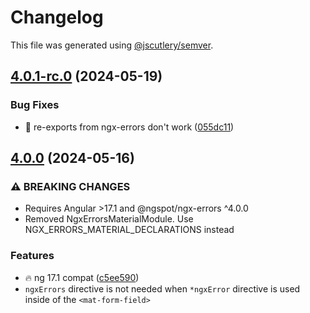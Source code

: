 # Changelog

This file was generated using [@jscutlery/semver](https://github.com/jscutlery/semver).

## [4.0.1-rc.0](https://github.com/DmitryEfimenko/ngspot/compare/ngx-errors-material-4.0.0...ngx-errors-material-4.0.1-rc.0) (2024-05-19)


### Bug Fixes

* 🐞 re-exports from ngx-errors don't work ([055dc11](https://github.com/DmitryEfimenko/ngspot/commit/055dc112ea11e8c8e652ef8b4f6a682910c131e5))

## [4.0.0](https://github.com/DmitryEfimenko/ngspot/compare/ngx-errors-material-3.0.0...ngx-errors-material-4.0.0) (2024-05-16)


### ⚠ BREAKING CHANGES

* Requires Angular >17.1 and @ngspot/ngx-errors ^4.0.0
* Removed NgxErrorsMaterialModule. Use NGX_ERRORS_MATERIAL_DECLARATIONS instead

### Features

* 🔥 ng 17.1 compat ([c5ee590](https://github.com/DmitryEfimenko/ngspot/commit/c5ee59068d8453eaa019bab7e4071dfb110b7bb3))
* `ngxErrors` directive is not needed when `*ngxError` directive is used inside of the `<mat-form-field>`
